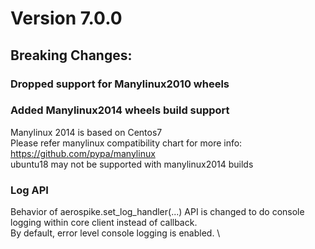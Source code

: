 # Version 7.0.0

## Breaking Changes:

### Dropped support for Manylinux2010 wheels

### Added Manylinux2014 wheels build support
Manylinux 2014 is based on Centos7 \
Please refer manylinux compatibility chart for more info: https://github.com/pypa/manylinux \
ubuntu18 may not be supported with manylinux2014 builds

### Log API
Behavior of aerospike.set_log_handler(...) API is changed to do console logging within core client instead of callback. \
By default, error level console logging is enabled. \
